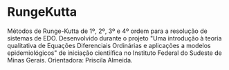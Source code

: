 # RungeKutta
Métodos de Runge-Kutta de 1º, 2º, 3º e 4º ordem para a resolução de sistemas de EDO. Desenvolvido durante o projeto "Uma introdução à teoria qualitativa de Equações Diferenciais Ordinárias e aplicações a modelos epidemiológicos" de iniciação cientiífica no Instituto Federal do Sudeste de Minas Gerais. Orientadora: Priscila Almeida.
